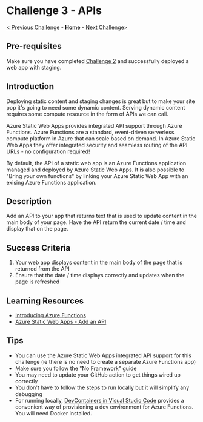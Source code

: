 # Challenge 3 - APIs

[< Previous Challenge](./Challenge-02.md) - **[Home](../readme.md)** - [Next Challenge>](./Challenge-04.md)

## Pre-requisites
Make sure you have completed [Challenge 2](./Challenge-02.md) and successfully deployed a web app with staging.

## Introduction
Deploying static content and staging changes is great but to make your site pop it's going to need some dynamic content. Serving dynamic content requires some compute resource in the form of APIs we can call.

Azure Static Web Apps provides integrated API support through Azure Functions. Azure Functions are a standard, event-driven serverless compute platform in Azure that can scale based on demand. In Azure Static Web Apps they offer integrated security and seamless routing of the API URLs - no configuration required!

By default, the API of a static web app is an Azure Functions application managed and deployed by Azure Static Web Apps. It is also possible to "Bring your own functions" by linking your Azure Static Web App with an exising Azure Functions application.

## Description
Add an API to your app that returns text that is used to update content in the main body of your page. Have the API return the current date / time and display that on the page.

## Success Criteria
1. Your web app displays content in the main body of the page that is returned from the API
2. Ensure that the date / time displays correctly and updates when the page is refreshed 

## Learning Resources
* [Introducing Azure Functions](https://azure.microsoft.com/blog/introducing-azure-functions/)
* [Azure Static Web Apps - Add an API](https://docs.microsoft.com/azure/static-web-apps/add-api?tabs=vanilla-javascript)

## Tips
* You can use the Azure Static Web Apps integrated API support for this challenge (ie there is no need to create a separate Azure Functions app)
* Make sure you follow the "No Framework" guide
* You may need to update your GitHub action to get things wired up correctly
* You don't have to follow the steps to run locally but it will simplify any debugging
* For running locally, [DevContainers in Visual Studio Code](https://code.visualstudio.com/docs/remote/containers) provides a convenient way of provisioning a dev environment for Azure Functions. You will need Docker installed.
